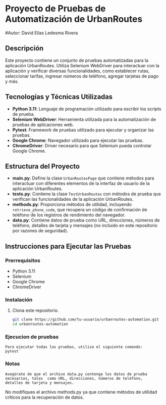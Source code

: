 # Proyecto de Pruebas de Automatización de UrbanRoutes
#Autor: David Elías Ledesma Rivera
## Descripción

Este proyecto contiene un conjunto de pruebas automatizadas para la aplicación UrbanRoutes. Utiliza Selenium WebDriver para interactuar con la aplicación y verificar diversas funcionalidades, como establecer rutas, seleccionar tarifas, ingresar números de teléfono, agregar tarjetas de pago y más.

## Tecnologías y Técnicas Utilizadas

- **Python 3.11**: Lenguaje de programación utilizado para escribir los scripts de prueba.
- **Selenium WebDriver**: Herramienta utilizada para la automatización de pruebas de aplicaciones web.
- **Pytest**: Framework de pruebas utilizado para ejecutar y organizar las pruebas.
- **Google Chrome**: Navegador utilizado para ejecutar las pruebas.
- **ChromeDriver**: Driver necesario para que Selenium pueda controlar Google Chrome.

## Estructura del Proyecto

- **main.py**: Define la clase `UrbanRoutesPage` que contiene métodos para interactuar con diferentes elementos de la interfaz de usuario de la aplicación UrbanRoutes.
- **tests.py**: Contiene la clase `TestUrbanRoutes` con métodos de prueba que verifican las funcionalidades de la aplicación UrbanRoutes.
- **methods.py**: Proporciona métodos de utilidad, incluyendo `retrieve_phone_code`, que recupera un código de confirmación de teléfono de los registros de rendimiento del navegador.
- **data.py**: Contiene datos de prueba como URL, direcciones, números de teléfono, detalles de tarjeta y mensajes (no incluido en este repositorio por razones de seguridad).

## Instrucciones para Ejecutar las Pruebas

### Prerrequisitos

- Python 3.11
- Selenium
- Google Chrome
- ChromeDriver

### Instalación

1. Clona este repositorio.
   ```bash
   git clone https://github.com/tu-usuario/urbanroutes-automation.git
   cd urbanroutes-automation


### Ejecucion de pruebas
    Para ejecutar todas las pruebas, utiliza el siguiente comando:
    pytest

### Notas
    Asegúrate de que el archivo data.py contenga los datos de prueba necesarios, tales  como URL, direcciones, números de teléfono, detalles de tarjeta y mensajes.
No modifiques el archivo methods.py ya que contiene métodos de utilidad críticos para la recuperación de datos.
